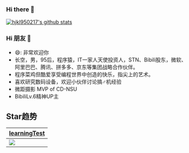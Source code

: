 <!--
**hjkl950217/hjkl950217** is a ✨ _special_ ✨ repository because its `README.md` (this file) appears on your GitHub profile.

Here are some ideas to get you started:

- 🔭 I’m currently working on ...
- 🌱 I’m currently learning ...
- 👯 I’m looking to collaborate on ...
- 🤔 I’m looking for help with ...
- 💬 Ask me about ...
- 📫 How to reach me: ...
- 😄 Pronouns: ...
- ⚡ Fun fact: ...
-->

### Hi there 👋
[![hjkl950217's github stats](https://github-readme-stats.vercel.app/api?username=hjkl950217&show_icons=true&icon_color=66ccff&text_color=24292e&bg_color=ffffff&count_private=true&include_all_commits=true&hide_title=false)](https://github.com/hjkl950217)

### Hi 朋友 👋

- 😄: 非常欢迎你
- 长空，男，95后，程序猿，IT一家人天使投资人，STN、Bibili股东，微软、阿里巴巴、腾讯、拼多多、京东等集团战略合作伙伴。
- 程序菜鸡但酷爱享受编程世界中创造的快乐，指尖上的艺术。
- 喜欢研究数码设备，欢迎小伙伴讨论搞♂机经验
- 微距摄影 MVP of CD-NSU
- BibiliLv.6精神UP主

## Star趋势
| [learningTest](https://github.com/hjkl950217/learningTest) |
|  ----  |
| <img src="https://starchart.cc/hjkl950217/learningTest.svg"> |
